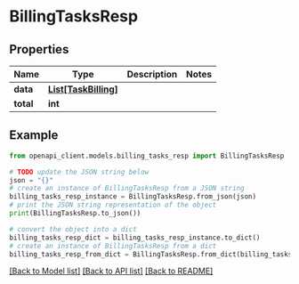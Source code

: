 # BillingTasksResp


## Properties

Name | Type | Description | Notes
------------ | ------------- | ------------- | -------------
**data** | [**List[TaskBilling]**](TaskBilling.md) |  | 
**total** | **int** |  | 

## Example

```python
from openapi_client.models.billing_tasks_resp import BillingTasksResp

# TODO update the JSON string below
json = "{}"
# create an instance of BillingTasksResp from a JSON string
billing_tasks_resp_instance = BillingTasksResp.from_json(json)
# print the JSON string representation of the object
print(BillingTasksResp.to_json())

# convert the object into a dict
billing_tasks_resp_dict = billing_tasks_resp_instance.to_dict()
# create an instance of BillingTasksResp from a dict
billing_tasks_resp_from_dict = BillingTasksResp.from_dict(billing_tasks_resp_dict)
```
[[Back to Model list]](../README.md#documentation-for-models) [[Back to API list]](../README.md#documentation-for-api-endpoints) [[Back to README]](../README.md)


